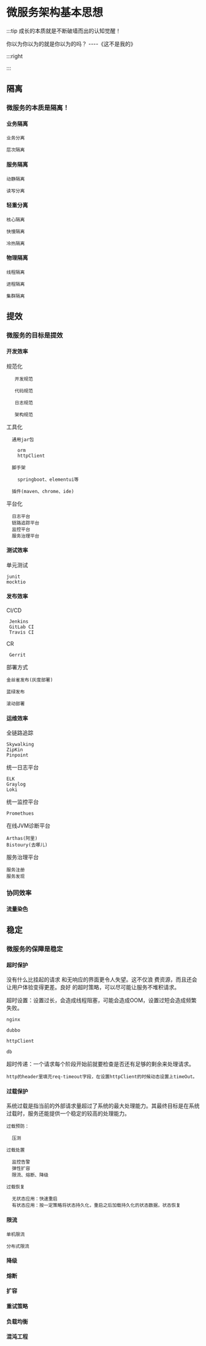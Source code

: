 # 微服务架构基本思想

:::tip 成长的本质就是不断破墙而出的认知觉醒！

  你以为你以为的就是你以为的吗？               ----《这不是我的》

:::right


:::

## 隔离

### 微服务的本质是隔离！

#### 业务隔离
    
    业务分离
    
    层次隔离

#### 服务隔离

    动静隔离
   
    读写分离

#### 轻重分离

    核心隔离
    
    快慢隔离
    
    冷热隔离

#### 物理隔离
    
    线程隔离
    
    进程隔离
    
    集群隔离
    
## 提效  
  
### 微服务的目标是提效

#### 开发效率
   
   规范化
     
       开发规范
       
       代码规范
       
       日志规范
       
       架构规范

   工具化
   
      通用jar包
      
        orm
        httpClient
      
      脚手架
      
        springboot、elementui等
      
      插件(maven、chrome、ide)
   
   平台化
      
      日志平台
      链路追踪平台
      监控平台
      服务治理平台
    

#### 测试效率

   单元测试
    
    junit
    mocktio
    
   
#### 发布效率

   CI/CD
      
     Jenkins
     GitLab CI
     Travis CI
   
   CR
   
     Gerrit
     
   部署方式
   
    金丝雀发布(灰度部署)
    
    蓝绿发布
    
    滚动部署

#### 运维效率

   全链路追踪
    
    Skywalking
    ZipKin
    Pinpoint
   
   统一日志平台
    
    ELK
    Graylog
    Loki  
    
   统一监控平台
    
    Promethues
   
   在线JVM诊断平台
   
    Arthas(阿里)
    Bistoury(去哪儿)

   服务治理平台
   
    服务注册
    服务发现    
  
### 协同效率 
  
#### 流量染色 

## 稳定  
  
### 微服务的保障是稳定

#### 超时保护

   没有什么比挂起的请求 和无响应的界面更令人失望。这不仅浪 费资源，而且还会让用户体验变得更差。良好 的超时策略，可以尽可能让服务不堆积请求。

   超时设置：设置过长，会造成线程阻塞，可能会造成OOM，设置过短会造成频繁失败。
    
    nginx
    
    dubbo
    
    httpClient
    
    db
   
   超时传递：一个请求每个阶段开始前就要检查是否还有足够的剩余来处理请求。
   
    http的header里填充req-timeout字段，在设置httpClient的时候动态设置上timeOut。
    

#### 过载保护
  
   系统过载是指当前的外部请求量超过了系统的最大处理能力。其最终目标是在系统过载时，服务还能提供一个稳定的较高的处理能力。
   
    过载预防：
      
      压测
    
    过载处置
    
      监控告警
      弹性扩容
      限流、熔断、降级
    
    过载恢复
      
      无状态应用：快速重启
      有状态应用：按一定策略将状态持久化，重启之后加载持久化的状态数据，状态恢复

#### 限流

    单机限流
    
    分布式限流

#### 降级

#### 熔断

#### 扩容

#### 重试策略

#### 负载均衡

#### 混沌工程


